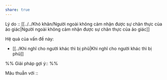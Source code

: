 ```yaml
---
share: true
---
```

Lý do :: [[../../Khó khăn/Người ngoài không cảm nhận được sự chân thực của ảo giác|Người ngoài không cảm nhận được sự chân thực của ảo giác]]

Hệ quả của vấn đề này:
- [[../Khi nghĩ cho người khác thì bị phũ|Khi nghĩ cho người khác thì bị phũ]]


%%
Giải pháp gợi ý:: 
%%



Mâu thuẫn với ::